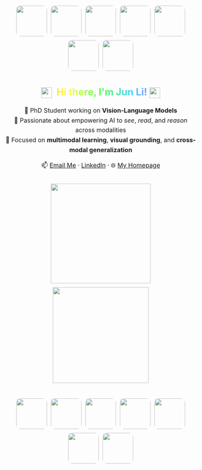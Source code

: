 <div style="max-width: 1000px; margin: 40px auto; display: flex; justify-content: center; flex-wrap: wrap; gap: 10px;">
  <img src="https://media.giphy.com/media/x2HFtTHSEQZF5buQZl/giphy.gif" width="80" style="border-radius: 10px;" />
  <img src="https://media.giphy.com/media/ZCEm8QHtvNpRraaQaF/giphy.gif" width="80" style="border-radius: 10px;" />
  <img src="https://media.giphy.com/media/ce8rmh19Oao7te2mIW/giphy.gif" width="80" style="border-radius: 10px;" />
  <img src="https://media.giphy.com/media/Zf12dIijlwhaDpjtsb/giphy.gif" width="80" style="border-radius: 10px;" />
  <img src="https://media.giphy.com/media/SsJUiJZlKhu6zm1icy/giphy.gif" width="80" style="border-radius: 10px;" />
  <img src="https://media.giphy.com/media/a79NtRFHWAHFhS9e05/giphy.gif" width="80" style="border-radius: 10px;" />
  <img src="https://media.giphy.com/media/Dp3c9BedSVYnS1kIEn/giphy.gif" width="80" style="border-radius: 10px;" />
</div>

<!-- 彩色渐变标题 -->
<h2 style="
  font-size: 1.8em;
  text-align: center;
  margin: 20px auto;
  background: linear-gradient(90deg, #ff4d4d, #ffa64d, #ffff4d, #4dff4d, #4dd2ff, #b84dff, #ff4dd2);
  -webkit-background-clip: text;
  -webkit-text-fill-color: transparent;
">
  <img src="https://user-images.githubusercontent.com/74038190/226127923-0e8b7792-7b3c-462b-951b-63c96ba1a5af.gif" width="28" style="vertical-align: middle;" />
  &nbsp;Hi there, I'm <strong>Jun Li</strong>! 
  <img src="https://github.com/Anmol-Baranwal/Cool-GIFs-For-GitHub/assets/74038190/e4f28204-ea88-4364-a321-8330c3fbde6a" width="28" style="vertical-align: middle;" />
</h2>

<!-- 简介文字 -->
<p style="text-align: center; font-size: 16px; line-height: 1.6;">
  🌱 PhD Student working on <strong>Vision-Language Models</strong><br>
  💖 Passionate about empowering AI to <em>see</em>, <em>read</em>, and <em>reason</em> across modalities<br>
  🔭 Focused on <strong>multimodal learning</strong>, <strong>visual grounding</strong>, and <strong>cross-modal generalization</strong>
</p>

<!-- 联系方式 -->
<p style="text-align: center; font-size: 16px;">
  📫 <a href="mailto:june.li@tum.de">Email Me</a> · 
  <a href="https://www.linkedin.com/in/jun-li-657295290/">LinkedIn</a> · 
  🌐 <a href="https://lijunrio.github.io/junli/">My Homepage</a>
</p>

<!-- 结尾 GIF 展示图 -->
<div style="display: flex; justify-content: center; gap: 10px; flex-wrap: wrap; margin: 32px auto;">
  <img src="https://user-images.githubusercontent.com/74038190/212744275-c56a72c2-50b1-45e2-a693-d19d40357766.gif" width="260" />
  <img src="https://github.com/Anmol-Baranwal/Cool-GIFs-For-GitHub/assets/74038190/491e3e44-11a0-487a-b07b-717f677bbe4a" width="250" />
</div>

<div style="max-width: 1000px; margin: 40px auto; display: flex; justify-content: center; flex-wrap: wrap; gap: 10px;">
  <img src="https://media.giphy.com/media/Ftdpb9jJsSwQ7vdYuH/giphy.gif" width="80" style="border-radius: 10px;" />
  <img src="https://media.giphy.com/media/TePVAGJDMNavD9I3m1/giphy.gif" width="80" style="border-radius: 10px;" />
   <img src="https://media.giphy.com/media/nUxGT7uQSAln7jXA7q/giphy.gif" width="80" style="border-radius: 10px;" />
  <img src="https://media.giphy.com/media/mbiMl0NnYGnGo9lUKw/giphy.gif" width="80" style="border-radius: 10px;" />
  <img src="https://media.giphy.com/media/hvBHpNT13ekIQb98Mf/giphy.gif" width="80" style="border-radius: 10px;" />
  <img src="https://media.giphy.com/media/FhZUbztsnfbcOQbHF3/giphy.gif" width="80" style="border-radius: 10px;" />
  <img src="https://media.giphy.com/media/XX7Ur9c7MSVwD3BcVD/giphy.gif" width="80" style="border-radius: 10px;" />
 
  
</div>


